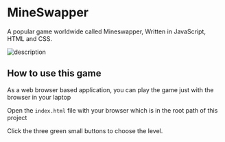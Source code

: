 # MineSwapper
A popular game worldwide called Mineswapper, Written in JavaScript, HTML and CSS.

![description](".\images\description.png")

## How to use this game

As a web browser based application, you can play the game just with the browser in your laptop

Open the `index.html` file with your browser which is in the root path of this project

Click the three green small buttons to choose the level.

